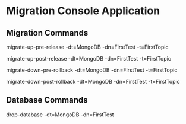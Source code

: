 Migration Console Application
=============================

Migration Commands
------------------

migrate-up-pre-release -dt=MongoDB -dn=FirstTest -t=FirstTopic

migrate-up-post-release -dt=MongoDB -dn=FirstTest -t=FirstTopic

migrate-down-pre-rollback -dt=MongoDB -dn=FirstTest -t=FirstTopic

migrate-down-post-rollback -dt=MongoDB -dn=FirstTest -t=FirstTopic

Database Commands
-----------------

drop-database -dt=MongoDB -dn=FirstTest
